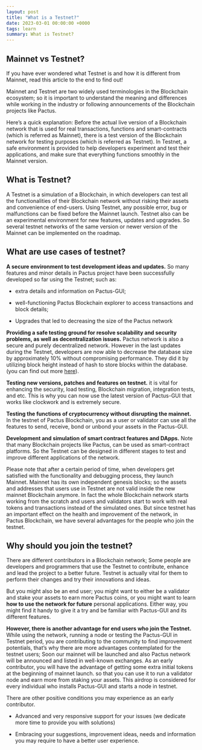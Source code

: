 ```yaml
---
layout: post
title: "What is a Testnet?"
date: 2023-03-01 00:00:00 +0000
tags: learn
summary: What is Testnet?
---
```


## Mainnet vs Testnet?

If you have ever wondered what Testnet is and how it is different from Mainnet, read this article to the end to find out!

Mainnet and Testnet are two widely used terminologies in the Blockchain ecosystem; so it is important to understand the meaning and differences while working in the industry or following announcements of the Blockchain projects like Pactus.

Here’s a quick explanation:
Before the actual live version of a Blockchain network that is used for real transactions, functions and smart-contracts (which is referred as Mainnet), there is a test version of the Blockchain network for testing purposes (which is referred as Testnet). In Testnet, a safe environment is provided to help developers experiment and test their applications, and make sure that everything functions smoothly in the Mainnet version.

## What is Testnet?
A Testnet is a simulation of a Blockchain, in which developers can test all the functionalities of their Blockchain network without risking their assets and convenience of end-users. Using Testnet, any possible error, bug or malfunctions can be fixed before the Mainnet launch.
Testnet also can be an experimental environment for new features, updates and upgrades. So several testnet networks of the same version or newer version of the Mainnet can be implemented on the roadmap.


## What are use cases of testnet?
**A secure environment to test development ideas and updates.** So 	many features and minor details in Pactus project have been 	successfully developed so far using the Testnet; such as:

- extra details and information on Pactus-GUI;
 	
- well-functioning 	Pactus Blockchain explorer to access transactions and block details;
 	
- Upgrades 	that led to decreasing the size of the Pactus network

**Providing a safe testing ground for resolve scalability and security problems, as well as decentralization issues.** Pactus network is also a secure and purely decentralized network. However in the last updates during the Testnet, developers are now able to decrease the database size by approximately 10% without compromising performance. They did it by utilizing block height instead of hash to store blocks within the database. (you can find out more [here](https://github.com/pactus-project/pactus/pull/416)).
 	
**Testing new versions, patches and features on testnet.** it is vital for enhancing the security, load testing, Blockchain migration, integration tests, and etc. This is why you can now use the latest version of Pactus-GUI that works like clockwork and is extremely secure.
 	
**Testing the functions of cryptocurrency without disrupting the mainnet.** In the testnet of Pactus Blockchain, you as a user or validator can use all the features to send, receive, bond or unbond your assets in the Pactus-GUI.
 	
**Development and simulation of smart contract features and DApps.** Note that many Blockchain projects like Pactus, can be used as smart-contract platforms. So the Testnet can be designed in different stages to test and improve different applications of the network.

Please note that after a certain period of time, when developers get satisfied with the functionality and debugging process, they launch Mainnet. Mainnet has its own independent genesis blocks; so the assets and addresses that users use in Testnet are not valid inside the new mainnet Blockchain anymore. In fact the whole Blockchain network starts working from the scratch and users and validators start to work with real tokens and transactions instead of the simulated ones. But since testnet has an important effect on the health and improvement of the network, in Pactus Blockchain, we have several advantages for the people who join the testnet.

## Why should you join the testnet?
There are different contributors in a Blockchain network;
Some people are developers and programmers that use the Testnet to contribute, enhance and lead the project to a better future. Testnet is actually vital for them to perform their changes and try their innovations and ideas.

But you might also be an end user; you might want to either be a validator and stake your assets to earn more Pactus coins, or you might want to learn **how to use the network for future** personal applications. Either way, you might find it handy to give it a try and be familiar with Pactus-GUI and its different features.

**However, there is another advantage for end users who join the Testnet.** While using the network, running a node or testing the Pactus-GUI in Testnet period, you are contributing to the community to find improvement potentials, that’s why there are more advantages contemplated for the testnet users; Soon our mainnet will be launched and also Pactus network will be announced and listed in well-known exchanges. As an early contributor, you will have the advantage of getting some extra initial tokens at the beginning of mainnet launch. so that you can use it to run a validator node and earn more from staking your assets. This airdrop is considered for every individual who installs Pactus-GUI and starts a node in testnet.

There are other positive conditions you may experience as an early contributor.
- Advanced 	and very responsive support for your issues (we dedicate more time 	to provide you with solutions)
 	
- Embracing your suggestions, 	improvement ideas, needs and information you may require to have a 	better user experience.
